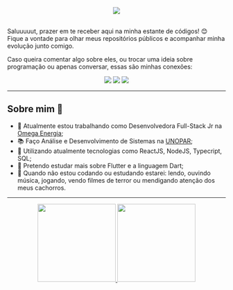 <div align="center">
  <img src="https://media.tenor.com/mhLPO2VldCkAAAAM/0001.gif" target="_blank" align=center>
</div>
<br />
<p>Saluuuuut, prazer em te receber aqui na minha estante de códigos! 😊 <br /> Fique a vontade para olhar meus repositórios públicos e acompanhar minha evolução junto comigo.</p>
<p>Caso queira comentar algo sobre eles, ou trocar uma ideia sobre programação ou apenas conversar, essas são minhas conexões:</p>
<div align="center"> 
  <a href = "mailto:jessica.marques.dev@gmail.com"><img src="https://img.shields.io/badge/-Gmail-%23333?style=for-the-badge&logo=gmail&logoColor=red" target="_blank"></a>
  <a href="https://www.linkedin.com/in/jessica-maria-marques/" target="_blank"><img src="https://img.shields.io/badge/-LinkedIn-%230077B5?style=for-the-badge&logo=linkedin&logoColor=white" target="_blank"></a> 
  <a href="#"><img src = "https://img.shields.io/badge/instagram-%23E4405F.svg?&style=for-the-badge&logo=instagram&logoColor=white"></a> 
</div>

---

<h2>Sobre mim 📖</h2>

 - 🔨 Atualmente estou trabalhando como Desenvolvedora Full-Stack Jr na <a href="https://omegaenergia.com.br/"  target="_blank">Omega Energia</a>;
 - 📚 Faço Análise e Desenvolvimento de Sistemas na [UNOPAR](https://www.unopar.com.br/);
 - 💍 Utilizando atualmente tecnologias como ReactJS, NodeJS, Typecript, SQL;
 - 🔮 Pretendo estudar mais sobre Flutter e a linguagem Dart;
 - 🎨 Quando não estou codando ou estudando estarei: lendo, ouvindo música, jogando, vendo filmes de terror ou mendigando atenção dos meus cachorros.

---

<div align="center">
  <a href="https://github.com/jessicaMarquess">
  <img height="180em" src="https://github-readme-stats.vercel.app/api?username=jessicaMarquess&show_icons=true&theme=synthwave&include_all_commits=true&count_private=true"/>
  <img height="180em" src="https://github-readme-stats.vercel.app/api/top-langs/?username=jessicaMarquess&layout=compact&langs_count=7&theme=synthwave"/>
</div>

